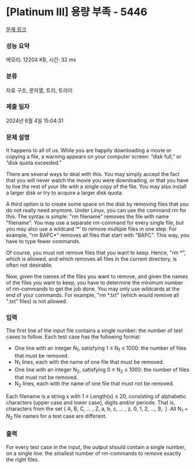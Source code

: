 # [Platinum III] 용량 부족 - 5446 

[문제 링크](https://www.acmicpc.net/problem/5446) 

### 성능 요약

메모리: 12204 KB, 시간: 32 ms

### 분류

자료 구조, 문자열, 트리, 트라이

### 제출 일자

2024년 6월 4일 15:04:31

### 문제 설명

<p>It happens to all of us. While you are happily downloading a movie or copying a file, a warning appears on your computer screen: “disk full,” or “disk quota exceeded.”</p>

<p>There are several ways to deal with this. You may simply accept the fact that you will never watch the movie you were downloading, or that you have to live the rest of your life with a single copy of the file. You may also install a larger disk or try to acquire a larger disk quota.</p>

<p>A third option is to create some space on the disk by removing files that you do not really need anymore. Under Linux, you can use the command rm for this. The syntax is simple: "rm filename" removes the file with name "filename". You may use a separate rm-command for every single file, but you may also use a wildcard ’*’ to remove multiple files in one step. For example, "rm BAPC*" removes all files that start with "BAPC". This way, you have to type fewer commands.</p>

<p>Of course, you must not remove files that you want to keep. Hence, "rm *", which is allowed, and which removes all files in the current directory, is often not desirable.</p>

<p>Now, given the names of the files you want to remove, and given the names of the files you want to keep, you have to determine the minimum number of rm-commands to get the job done. You may only use wildcards at the end of your commands. For example, "rm *.txt" (which would remove all ".txt" files) is not allowed.</p>

### 입력 

 <p>The first line of the input file contains a single number: the number of test cases to follow. Each test case has the following format:</p>

<ul>
	<li>One line with an integer N<sub>1</sub>, satisfying 1 ≤ N<sub>1</sub> ≤ 1000: the number of files that must be removed.</li>
	<li>N<sub>1</sub> lines, each with the name of one file that must be removed.</li>
	<li>One line with an integer N<sub>2</sub>, satisfying 0 ≤ N<sub>2</sub> ≤ 1000: the number of files that must not be removed.</li>
	<li>N<sub>2</sub> lines, each with the name of one file that must not be removed.</li>
</ul>

<p>Each filename is a string x with 1 ≤ Length(x) ≤ 20, consisting of alphabetic characters (upper case and lower case), digits and/or periods. That is, characters from the set { A, B, C, ... , Z, a, b, c, ... , z, 0, 1, 2, ..., 9,. }. All N<sub>1</sub> + N<sub>2</sub> file names for a test case are different.</p>

### 출력 

 <p>For every test case in the input, the output should contain a single number, on a single line: the smallest number of rm-commands to remove exactly the right files.</p>

